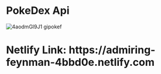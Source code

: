 <h1>PokeDex Api</h1>

![4aodmGl9J1 gipokef](https://user-images.githubusercontent.com/57728302/79601359-acd0f500-80b6-11ea-95c5-97bbd313aa32.gif)

<h1> Netlify Link: https://admiring-feynman-4bbd0e.netlify.com </h1>
